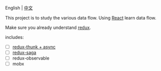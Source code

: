 English | [中文](./README-zh.md)

This project is to study the various data flow. Using [React](https://facebook.github.io/react/) learn data flow.

Make sure you already understand [redux](https://github.com/reactjs/redux).

includes:

* [ ] [redux-thunk + async](./1_redux-thunk)
* [ ] [redux-saga](./2_redux-saga)
* [ ] redux-observable
* [ ] mobx

